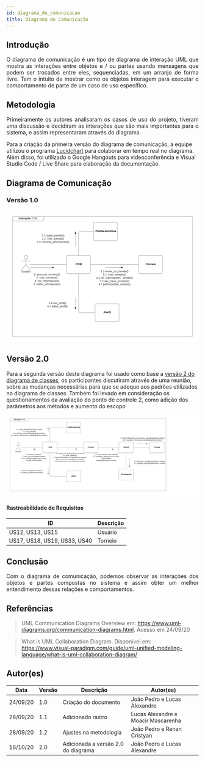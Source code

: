 ```yaml
---
id: diagrama_de_comunicacao
title: Diagrama de Comunicação
---
```

 

## Introdução
 
<p align = "justify">
O diagrama de comunicação é um tipo de diagrama de interação UML que mostra as interações entre objetos e / ou partes usando mensagens que podem ser trocados entre eles, sequenciadas, em um arranjo de forma livre. Tem o intuito de mostrar como os objetos interagem para executar o comportamento de parte de um caso de uso específico.
</p>
 
## Metodologia
 
<p align = "justify">
Primeiramente os autores analisaram os casos de uso do projeto, tiveram uma discussão e decidiram as interações que são mais importantes para o sistema, e assim representaram através do diagrama.
 
Para a criação da primeira versão do diagrama de comunicação, a equipe utilizou o programa <a href="https://www.lucidchart.com/">Lucidchart</a> para colaborar em tempo real no diagrama. Além disso, foi utilizado o Google Hangouts para videoconferência e Visual Studio Code / Live Share para elaboração da documentação.
</p>
 
## Diagrama de Comunicação
 
### Versão 1.0
 
![![diagrama de Comunicacao](../assets/diagrama_comunicacao/diagrama_comunicacao.png)](../assets/diagrama_comunicacao/diagrama_comunicacao.png)
 
 
## Versão 2.0
 
 
Para a segunda versão deste diagrama foi usado como base a [versão 2 do diagrama de classes](./diagrama_de_classes.md), os participantes discutiram através de uma reunião, sobre as mudanças necessárias para que se adeque aos padrões utilizados no diagrama de classes. Também foi levado em consideração os questionamentos da avaliação do ponto de controle 2, como adição dos parâmetros aos métodos e aumento do escopo
 
![![diagrama de Comunicacao](../assets/diagrama_comunicacao/diagrama_comunicacao2.png)](../assets/diagrama_comunicacao/diagrama_comunicacao2.png)
 
#### Rastreabilidade de Requisitos
 
| ID|Descrição|
|---|---|
|US12, US13, US15 |Usuário|
|US17, US18, US19, US33, US40|Torneio|
 
 
## Conclusão
 
<p align = "justify">
Com o diagrama de comunicação, podemos observar as interações dos objetos e partes compostas no sistema e assim obter um melhor entendimento dessas relações e comportamentos.
</p>
 
## Referências
 
> UML Communication Diagrams Overview em: https://www.uml-diagrams.org/communication-diagrams.html. Acesso em 24/09/20
 
> What is UML Collaboration Diagram. Disponivel em: https://www.visual-paradigm.com/guide/uml-unified-modeling-language/what-is-uml-collaboration-diagram/
 
## Autor(es)
 
| Data | Versão | Descrição | Autor(es) |
| -- | -- | -- | -- |
| 24/09/20 | 1.0 | Criação do documento | João Pedro e Lucas Alexandre |
|28/09/20|1.1| Adicionado rastro| Lucas Alexandre e Moacir Mascarenha |
|28/09/20|1.2| Ajustes na metodologia | João Pedro e Renan Cristyan |
|16/10/20| 2.0 | Adicionada a versão 2.0 do diagrama | João Pedro e Lucas Alexandre |
 

